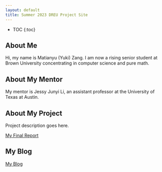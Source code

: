 ```yaml
---
layout: default
title: Summer 2023 DREU Project Site
---
```


* TOC
{:toc}

## About Me

Hi, my name is Matianyu (Yuki) Zang. I am now a rising senior student at Brown University concentrating in computer science and pure math. 

## About My Mentor

My mentor is Jessy Junyi Li, an assistant professor at the University of Texas at Austin.

## About My Project

Project description goes here.

[My Final Report](files/finalreport.pdf)

## My Blog

[My Blog](blog.html)
